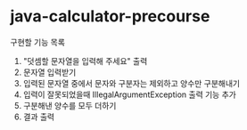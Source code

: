 # java-calculator-precourse

구현할 기능 목록
1. "덧셈할 문자열을 입력해 주세요" 출력 
2. 문자열 입력받기 
3. 입력된 문자열 중에서 문자와 구분자는 제외하고 양수만 구분해내기
5. 입력이 잘못되었을때 IllegalArgumentException 출력 기능 추가 
6. 구분해낸 양수를 모두 더하기 
7. 결과 출력 
